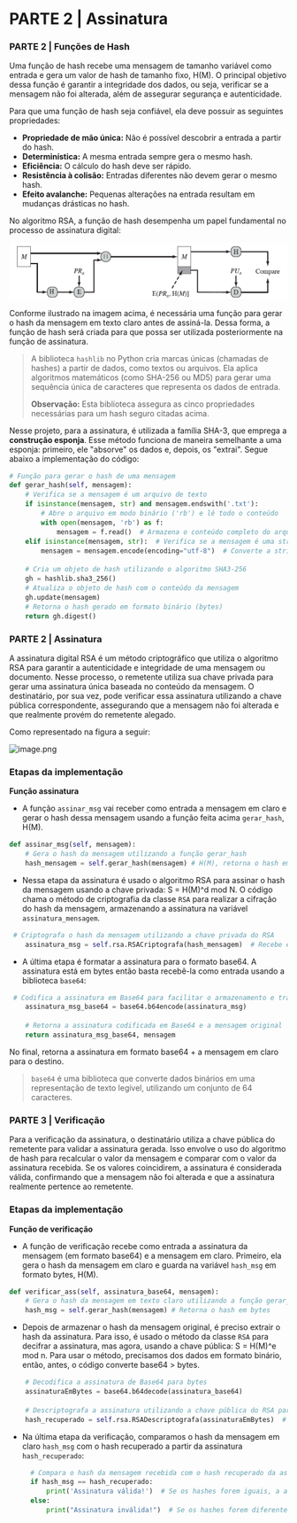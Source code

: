 # PARTE 2 | Assinatura
### PARTE 2 | Funções de Hash

Uma função de hash recebe uma mensagem de tamanho variável como entrada e gera um valor de hash de tamanho fixo, H(M). O principal objetivo dessa função é garantir a integridade dos dados, ou seja, verificar se a mensagem não foi alterada, além de assegurar segurança e autenticidade.

Para que uma função de hash seja confiável, ela deve possuir as seguintes propriedades:

- **Propriedade de mão única:** Não é possível descobrir a entrada a partir do hash.
- **Determinística:** A mesma entrada sempre gera o mesmo hash.
- **Eficiência:** O cálculo do hash deve ser rápido.
- **Resistência à colisão:** Entradas diferentes não devem gerar o mesmo hash.
- **Efeito avalanche:** Pequenas alterações na entrada resultam em mudanças drásticas no hash.

No algoritmo RSA, a função de hash desempenha um papel fundamental no processo de assinatura digital:

![Diagrama Assinatura RSA](Diagrama_assinatura.png)

Conforme ilustrado na imagem acima, é necessária uma função para gerar o hash da mensagem em texto claro antes de assiná-la. Dessa forma, a função de hash será criada para que possa ser utilizada posteriormente na função de assinatura.

> A biblioteca `hashlib` no Python cria marcas únicas (chamadas de hashes) a partir de dados, como textos ou arquivos. Ela aplica algoritmos matemáticos (como SHA-256 ou MD5) para gerar uma sequência única de caracteres que representa os dados de entrada.
>
> 
> **Observação:** Esta biblioteca assegura as cinco propriedades necessárias para um hash seguro citadas acima.

Nesse projeto, para a assinatura, é utilizada a família SHA-3, que emprega a **construção esponja**. Esse método funciona de maneira semelhante a uma esponja: primeiro, ele "absorve" os dados e, depois, os "extrai". Segue abaixo a implementação do código:

```python
# Função para gerar o hash de uma mensagem
def gerar_hash(self, mensagem):
    # Verifica se a mensagem é um arquivo de texto
    if isinstance(mensagem, str) and mensagem.endswith('.txt'):  
        # Abre o arquivo em modo binário ('rb') e lê todo o conteúdo
        with open(mensagem, 'rb') as f:
            mensagem = f.read()  # Armazena o conteúdo completo do arquivo
    elif isinstance(mensagem, str):  # Verifica se a mensagem é uma string
        mensagem = mensagem.encode(encoding="utf-8")  # Converte a string para bytes usando a codificação UTF-8

    # Cria um objeto de hash utilizando o algoritmo SHA3-256
    gh = hashlib.sha3_256()  
    # Atualiza o objeto de hash com o conteúdo da mensagem
    gh.update(mensagem)  
    # Retorna o hash gerado em formato binário (bytes)
    return gh.digest()
```


### PARTE 2 | Assinatura

A assinatura digital RSA é um método criptográfico que utiliza o algoritmo RSA para garantir a autenticidade e integridade de uma mensagem ou documento. Nesse processo, o remetente utiliza sua chave privada para gerar uma assinatura única baseada no conteúdo da mensagem. O destinatário, por sua vez, pode verificar essa assinatura utilizando a chave pública correspondente, assegurando que a mensagem não foi alterada e que realmente provém do remetente alegado.

Como representado na figura a seguir:

![image.png](attachment:b2ba5756-1bf3-4bb0-aa4e-b89853511fc8:image.png)

### Etapas da implementação

**Função assinatura**

- A função `assinar_msg` vai receber como entrada a mensagem em claro e gerar o hash dessa mensagem usando a função feita acima `gerar_hash`, H(M).

```python
def assinar_msg(self, mensagem):
    # Gera o hash da mensagem utilizando a função gerar_hash
    hash_mensagem = self.gerar_hash(mensagem) # H(M), retorna o hash em bytes
```

- Nessa etapa da assinatura é usado o algoritmo RSA para assinar o hash da mensagem usando a chave privada: S = H(M)^d mod N. O código chama o método de criptografia da classe `RSA` para realizar a cifração do hash da mensagem, armazenando a assinatura na variável `assinatura_mensagem`.

```python
 # Criptografa o hash da mensagem utilizando a chave privada do RSA
    assinatura_msg = self.rsa.RSACriptografa(hash_mensagem)  # Recebe e retorna a assinatura em bytes
```

- A última etapa é formatar a assinatura para o formato base64. A assinatura está em bytes então basta recebê-la como entrada usando a biblioteca `base64`:

```python
 # Codifica a assinatura em Base64 para facilitar o armazenamento e transmissão
    assinatura_msg_base64 = base64.b64encode(assinatura_msg)
    
    # Retorna a assinatura codificada em Base64 e a mensagem original
    return assinatura_msg_base64, mensagem
```

No final, retorna a assinatura em formato base64 + a mensagem em claro para o destino.

> `base64` é uma biblioteca que converte dados binários em uma representação de texto legível, utilizando um conjunto de 64 caracteres.

### PARTE 3 | Verificação

Para a verificação da assinatura, o destinatário utiliza a chave pública do remetente para validar a assinatura gerada. Isso envolve o uso do algoritmo de hash para recalcular o valor da mensagem e comparar com o valor da assinatura recebida. Se os valores coincidirem, a assinatura é considerada válida, confirmando que a mensagem não foi alterada e que a assinatura realmente pertence ao remetente.

### **Etapas da implementação**

**Função de verificação**

- A função de verificação recebe como entrada a assinatura da mensagem (em formato base64) e a mensagem em claro. Primeiro, ela gera o hash da mensagem em claro e guarda na variável `hash_msg` em formato bytes, H(M).

```python
def verificar_ass(self, assinatura_base64, mensagem):
    # Gera o hash da mensagem em texto claro utilizando a função gerar_hash 
    hash_msg = self.gerar_hash(mensagem) # Retorna o hash em bytes
```

- Depois de armazenar o hash da mensagem original, é preciso extrair o hash da assinatura. Para isso, é usado o método da classe `RSA` para decifrar a assinatura, mas agora, usando a chave pública: S = H(M)^e mod n. Para usar o método, precisamos dos dados em formato binário, então, antes, o código converte base64 > bytes.

```python
    # Decodifica a assinatura de Base64 para bytes
    assinaturaEmBytes = base64.b64decode(assinatura_base64)
    
    # Descriptografa a assinatura utilizando a chave pública do RSA para recuperar o hash original
    hash_recuperado = self.rsa.RSADescriptografa(assinaturaEmBytes)  # Retorna o hash recuperado em formato de bytes
```

- Na última etapa da verificação, comparamos o hash da mensagem em claro `hash_msg` com o hash recuperado a partir da assinatura `hash_recuperado`:
  ```python
    # Compara o hash da mensagem recebida com o hash recuperado da assinatura
    if hash_msg == hash_recuperado:
        print('Assinatura válida!')  # Se os hashes forem iguais, a assinatura é válida
    else:
        print("Assinatura inválida!")  # Se os hashes forem diferentes, a assinatura é inválida
